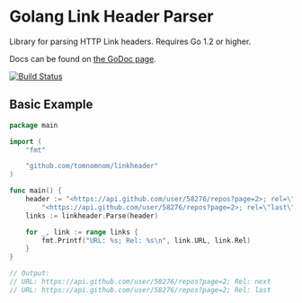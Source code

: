 # Golang Link Header Parser

Library for parsing HTTP Link headers. Requires Go 1.2 or higher.

Docs can be found on [the GoDoc page](https://godoc.org/github.com/tomnomnom/linkheader).

[![Build Status](https://travis-ci.org/tomnomnom/linkheader.svg)](https://travis-ci.org/TomNomNom/linkheader)

## Basic Example

```go
package main

import (
	"fmt"

	"github.com/tomnomnom/linkheader"
)

func main() {
	header := "<https://api.github.com/user/58276/repos?page=2>; rel=\"next\"," +
		"<https://api.github.com/user/58276/repos?page=2>; rel=\"last\""
	links := linkheader.Parse(header)

	for _, link := range links {
		fmt.Printf("URL: %s; Rel: %s\n", link.URL, link.Rel)
	}
}

// Output:
// URL: https://api.github.com/user/58276/repos?page=2; Rel: next
// URL: https://api.github.com/user/58276/repos?page=2; Rel: last
```


